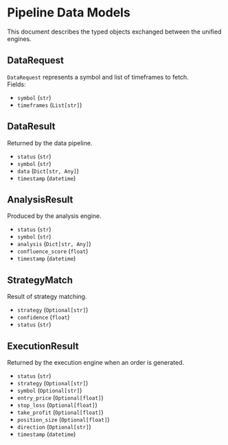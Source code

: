 # Pipeline Data Models

This document describes the typed objects exchanged between the unified engines.

## DataRequest
`DataRequest` represents a symbol and list of timeframes to fetch.  
Fields:
- `symbol` (`str`)
- `timeframes` (`List[str]`)

## DataResult
Returned by the data pipeline.
- `status` (`str`)
- `symbol` (`str`)
- `data` (`Dict[str, Any]`)
- `timestamp` (`datetime`)

## AnalysisResult
Produced by the analysis engine.
- `status` (`str`)
- `symbol` (`str`)
- `analysis` (`Dict[str, Any]`)
- `confluence_score` (`float`)
- `timestamp` (`datetime`)

## StrategyMatch
Result of strategy matching.
- `strategy` (`Optional[str]`)
- `confidence` (`float`)
- `status` (`str`)

## ExecutionResult
Returned by the execution engine when an order is generated.
- `status` (`str`)
- `strategy` (`Optional[str]`)
- `symbol` (`Optional[str]`)
- `entry_price` (`Optional[float]`)
- `stop_loss` (`Optional[float]`)
- `take_profit` (`Optional[float]`)
- `position_size` (`Optional[float]`)
- `direction` (`Optional[str]`)
- `timestamp` (`datetime`)
